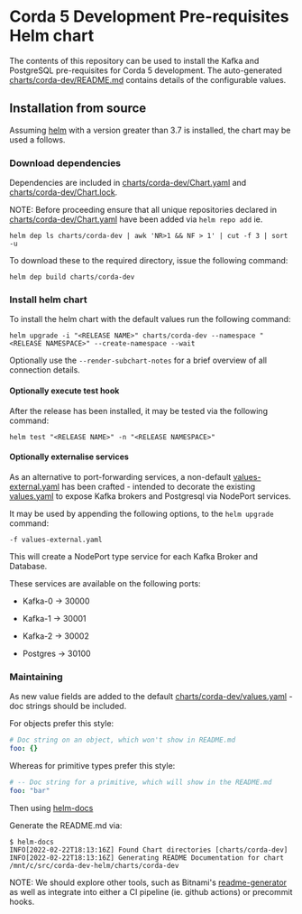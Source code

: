 # Corda 5 Development Pre-requisites Helm chart

The contents of this repository can be used to install the Kafka and PostgreSQL pre-requisites for Corda 5 development.
The auto-generated [charts/corda-dev/README.md](README.md) contains details of the configurable values.

## Installation from source

Assuming [helm](https://helm.sh/) with a version greater than 3.7 is installed, the chart may be used a follows.

### Download dependencies

Dependencies are included in [charts/corda-dev/Chart.yaml](Chart.yaml) and [charts/corda-dev/Chart.lock](Chart.lock).

NOTE: Before proceeding ensure that all unique repositories declared in [charts/corda-dev/Chart.yaml](Chart.yaml) 
have been added via `helm repo add`
ie.
```shell
helm dep ls charts/corda-dev | awk 'NR>1 && NF > 1' | cut -f 3 | sort -u
```

To download these to the required directory, issue the following command:

```shell
helm dep build charts/corda-dev
```

### Install helm chart

To install the helm chart with the default values run the following command:
```shell
helm upgrade -i "<RELEASE NAME>" charts/corda-dev --namespace "<RELEASE NAMESPACE>" --create-namespace --wait
```

Optionally use the `--render-subchart-notes` for a brief overview of all connection details.

#### Optionally execute test hook

After the release has been installed, it may be tested via the following command:

```shell
helm test "<RELEASE NAME>" -n "<RELEASE NAMESPACE>"
```

#### Optionally externalise services

As an alternative to port-forwarding services, a non-default [values-external.yaml](values-external.yaml)
has been crafted - intended to decorate the existing [values.yaml](values.yaml) to expose Kafka brokers
and Postgresql via NodePort services.

It may be used by appending the following options, to the `helm upgrade` command:

```shell
-f values-external.yaml
```

This will create a NodePort type service for each Kafka Broker and Database.

These services are available on the following ports:

- Kafka-0 -> 30000
- Kafka-1 -> 30001
- Kafka-2 -> 30002


- Postgres -> 30100

### Maintaining

As new value fields are added to the default [charts/corda-dev/values.yaml](values.yaml) - doc strings should be included.

For objects prefer this style:
```yaml
# Doc string on an object, which won't show in README.md
foo: {}
```

Whereas for primitive types prefer this style:
```yaml
# -- Doc string for a primitive, which will show in the README.md
foo: "bar"
```

Then using [helm-docs](https://github.com/norwoodj/helm-docs)

Generate the README.md via:

```shell
$ helm-docs
INFO[2022-02-22T18:13:16Z] Found Chart directories [charts/corda-dev]
INFO[2022-02-22T18:13:16Z] Generating README Documentation for chart /mnt/c/src/corda-dev-helm/charts/corda-dev
```

NOTE:
We should explore other tools, such as Bitnami's [readme-generator](https://github.com/bitnami-labs/readme-generator-for-helm) as well as integrate into either
a CI pipeline (ie. github actions) or precommit hooks.
